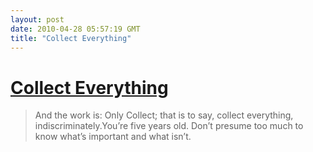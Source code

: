 ```yaml
---
layout: post
date: 2010-04-28 05:57:19 GMT
title: "Collect Everything"
---
```

# [Collect Everything](http://submittedforyourperusal.com/2008/12/06/collect-everything/)

> And the work is: Only Collect; that is to say, collect everything, indiscriminately.You’re five years old. Don’t presume too much to know what’s important and what isn’t.